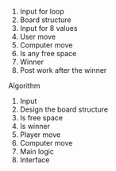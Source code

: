 1. Input for loop
2. Board structure
3. Input for 8 values
4. User move
5.  Computer move   
6. Is any free space
7. Winner
8. Post work after the winner

Algorithm
1. Input
2. Design the board structure
3. Is free space
4. Is winner
5. Player move
6. Computer move
7. Main logic
8. Interface